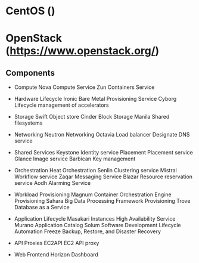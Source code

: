 # CentOS ()
# OpenStack (https://www.openstack.org/)
## Components
- Compute
Nova Compute Service
Zun Containers Service

- Hardware Lifecycle
Ironic Bare Metal Provisioning Service
Cyborg Lifecycle management of accelerators

- Storage
Swift  Object store
Cinder Block Storage
Manila Shared filesystems

- Networking
Neutron Networking
Octavia   Load balancer
Designate DNS service

- Shared Services
Keystone Identity service
Placement Placement service
Glance Image service
Barbican Key management

- Orchestration
Heat Orchestration
Senlin Clustering service
Mistral Workflow service
Zaqar Messaging Service
Blazar Resource reservation service
Aodh Alarming Service

- Workload Provisioning
Magnum Container Orchestration Engine Provisioning
Sahara Big Data Processing Framework Provisioning
Trove Database as a Service

- Application Lifecycle
Masakari Instances High Availability Service
Murano Application Catalog
Solum Software Development Lifecycle Automation
Freeze Backup, Restore, and Disaster Recovery

- API Proxies
EC2API EC2 API proxy

- Web Frontend
Horizon Dashboard

